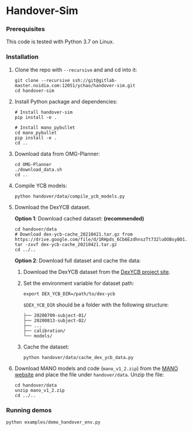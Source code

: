 # Handover-Sim

### Prerequisites

This code is tested with Python 3.7 on Linux.

### Installation

1. Clone the repo with `--recursive` and and cd into it:

    ```Shell
    git clone --recursive ssh://git@gitlab-master.nvidia.com:12051/ychao/handover-sim.git
    cd handover-sim
    ```

2. Install Python package and dependencies:

    ```Shell
    # Install handover-sim
    pip install -e .

    # Install mano_pybullet
    cd mano_pybullet
    pip install -e .
    cd ..
    ```

3. Download data from OMG-Planner:

    ```Shell
    cd OMG-Planner
    ./download_data.sh
    cd ..
    ```

4. Compile YCB models:

    ```Shell
    python handover/data/compile_ycb_models.py
    ```

5. Download the DexYCB dataset.

    **Option 1**: Download cached dataset: **(recommended)**

    ```Shell
    cd handover/data
    # Download dex-ycb-cache_20210421.tar.gz from https://drive.google.com/file/d/1RHpds_6Cb6EzdhnszTt732luOOBsyBO1.
    tar -zxvf dex-ycb-cache_20210421.tar.gz
    cd ../..
    ```

    **Option 2**: Download full dataset and cache the data:

    1.  Download the DexYCB dataset from the [DexYCB project site](https://dex-ycb.github.io).

    2. Set the environment variable for dataset path:

        ```Shell
        export DEX_YCB_DIR=/path/to/dex-ycb
        ```

        `$DEX_YCB_DIR` should be a folder with the following structure:

        ```Shell
        ├── 20200709-subject-01/
        ├── 20200813-subject-02/
        ├── ...
        ├── calibration/
        └── models/
        ```

    3. Cache the dataset:

        ```Shell
        python handover/data/cache_dex_ycb_data.py
        ```

6. Download MANO models and code (`mano_v1_2.zip`) from the [MANO website](https://mano.is.tue.mpg.de) and place the file under `handover/data`. Unzip the file:

    ```Shell
    cd handover/data
    unzip mano_v1_2.zip
    cd ../..
    ```

### Running demos

```Shell
python examples/demo_handover_env.py
```

